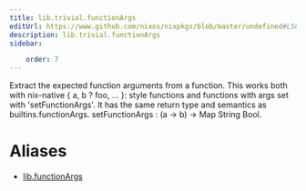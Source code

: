 ```yaml
---
title: lib.trivial.functionArgs
editUrl: https://www.github.com/nixos/nixpkgs/blob/master/undefined#L589C18
description: lib.trivial.functionArgs
sidebar:

    order: 7
---
```


Extract the expected function arguments from a function.
This works both with nix-native { a, b ? foo, ... }: style
functions and functions with args set with 'setFunctionArgs'. It
has the same return type and semantics as builtins.functionArgs.
setFunctionArgs : (a → b) → Map String Bool.


# Aliases

- [lib.functionArgs](/nix-doc-comments/reference/lib/lib-functionargs)


